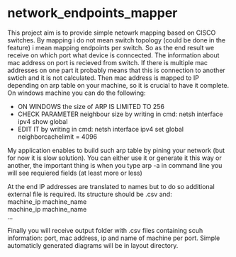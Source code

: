 # network_endpoints_mapper

This project aim is to provide simple netowrk mapping based on CISCO switches. By mapping i do not mean switch topology
(could be done in the feature) i mean mapping endpoints per switch.
So as the end result we receive on which port what device is conncected. The information about mac address on port is recieved from switch.
If there is multiple mac addresses on one part it probably means that this is connection to another swtich and it is not calculated.
Then mac address is mapped to IP depending on arp table on your machine, so it is crucial to have it complete. On windows machine you can
do the following:
- ON WINDOWS the size of ARP IS LIMITED TO 256
- CHECK PARAMETER neighbour size by writing in cmd: netsh interface ipv4 show global
- EDIT IT by writing in cmd: netsh interface ipv4 set global neighborcachelimit = 4096

My application enables to build such arp table by pining your network (but for now it is slow solution). You can either use it or generate it
this way or another, the important thing is when you type arp -a in command line you will see requiered fields (at least more or less)

At the end IP addresses are translated to names but to do so additional external file is required. Its structure should be .csv and:\
machine_ip  machine_name\
machine_ip  machine_name\
...

Finally you will receive output folder with .csv files containing scuh information: port, mac address, ip and name of machine per port.
Simple automaticly generated diagrams will be in layout directory. 


